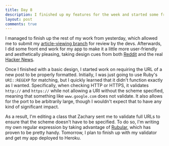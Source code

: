 ```yaml
---
title: Day 8 
description: I finished up my features for the week and started some front end work.
layout: post
comments: true
---
```


I managed to finish up the rest of my work from yesterday, which allowed me to submit my [article-viewing branch](https://github.com/andycandrea/hnews/tree/article-viewing) for review by the devs. Afterwards, I did some front end work for my app to make it a little more user-friendly and aesthetically pleasing, taking design cues from both [Reddit](www.reddit.com) and the real [Hacker News](https://news.ycombinator.com/).

Once I finished with a basic design, I started work on requiring the URL of a new post to be properly formatted. Initially, I was just going to use Ruby's `URI::REGEXP` for matching, but I quickly learned that it didn't function exactly as I wanted. Specifically, when checking HTTP or HTTPS, it validates `http://` and `https://` while not allowing a URI without the scheme specified, meaning that something like `www.google.com` does not validate. It also allows for the port to be arbitrarily large, though I wouldn't expect that to have any kind of significant impact.

As a result, I'm editing a class that Zachary sent me to validate full URLs to ensure that the scheme doesn't have to be specified. To do so, I'm writing my own regular expression by taking advantage of [Rubular](http://rubular.com/), which has proven to be pretty handy. Tomorrow, I plan to finish up with my validator and get my app deployed to Heroku.
